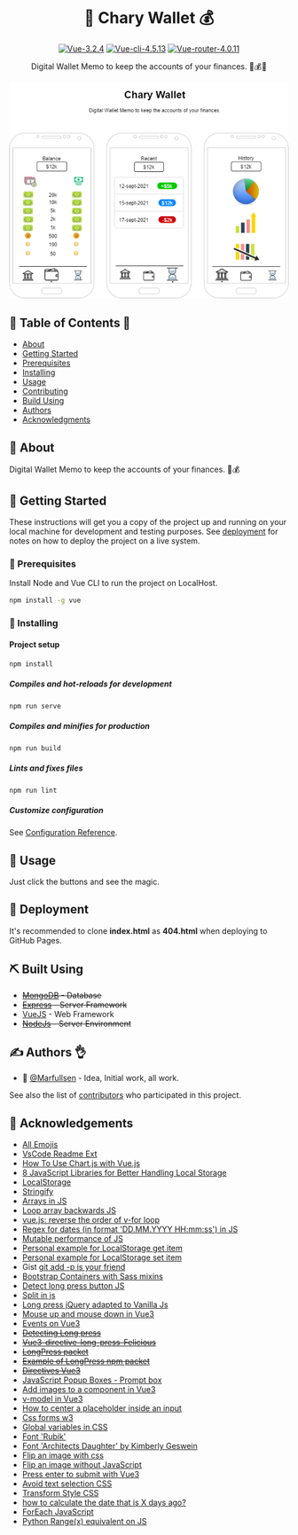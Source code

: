 <h1 align="center">💸 Chary Wallet 💰</h1>

<div align="center">

[![Vue-3.2.4](https://img.shields.io/badge/Vue-3.2.4-blue.svg "Badge Vue.js")](https://v3.vuejs.org/)
[![Vue-cli-4.5.13](https://img.shields.io/badge/Vue--CLI-4.5.13-brightgreen.svg "Badge VueCLI")](https://cli.vuejs.org/)
[![Vue-router-4.0.11](https://img.shields.io/badge/Vue--router-4.0.11-yellow.svg "Badge VueRouter")](https://router.vuejs.org/)

</div>

<p align="center">
  Digital Wallet Memo to keep the accounts of your finances. 💸💰👛
</p>

<p align="center">
  <a href="./docs/img/Chary-Wallet.drawio.png" rel="noopener">
    <img src="./docs/img/Chary-Wallet.drawio.png" alt="Mockup-chary-wallet">
  </a>
</p>

## 📝 Table of Contents 📂

- [About](#about)
- [Getting Started](#getting_started)
- [Prerequisites](#prerequisites)
- [Installing](#installing)
- [Usage](#usage)
- [Contributing](../CONTRIBUTING.md)
- [Build Using](#built_using)
- [Authors](#authors)
- [Acknowledgments](#acknowledgement)

## 🧐 About <a name = "about"></a>

Digital Wallet Memo to keep the accounts of your finances. 💸💰

## 🏁 Getting Started <a name = "getting_started"></a>

These instructions will get you a copy of the project up and running on your local machine for development and testing purposes. See [deployment](#deployment) for notes on how to deploy the project on a live system.

### 📘 Prerequisites <a name = "prerequisites"></a>

Install Node and Vue CLI to run the project on LocalHost.

```bash
npm install -g vue
```

###  🔧 Installing <a name = "installing"></a>

#### Project setup
```
npm install
```

##### Compiles and hot-reloads for development
```
npm run serve
```

##### Compiles and minifies for production
```
npm run build
```

##### Lints and fixes files
```
npm run lint
```

##### Customize configuration
See [Configuration Reference](https://cli.vuejs.org/config/).


## 🎈 Usage <a name = "usage"></a>

Just click the buttons and see the magic.

## 🚀 Deployment <a name = "deployment"></a>

It's recommended to clone **index.html** as **404.html** when deploying to GitHub Pages.

## ⛏️ Built Using <a name = "built_using"></a>

- ~~[MongoDB](https://www.mongodb.com/) - Database~~
- ~~[Express](https://expressjs.com/) - Server Framework~~
- [VueJS](https://vuejs.org/) - Web Framework
- ~~[NodeJs](https://nodejs.org/en/) - Server Environment~~

## ✍️ Authors 👌 <a name = "authors"></a>

- 🗿 [@Marfullsen](https://github.com/Marfullsen) - Idea, Initial work, all work.

See also the list of [contributors](./contributors) who participated in this project.

## 🎉 Acknowledgements <a name = "acknowledgement"></a>

- [All Emojis](https://github.com/scotch-io/All-Github-Emoji-Icons)
- [VsCode Readme Ext](https://github.com/thomascsd/vscode-readme-pattern)
- [How To Use Chart.js with Vue.js](https://www.digitalocean.com/community/tutorials/vuejs-vue-chart-js)
- [8 JavaScript Libraries for Better Handling Local Storage](https://javascript.plainenglish.io/8-javascript-libraries-for-better-handling-local-storage-d8cd4a05dbfa)
- [LocalStorage](https://web.dev/storage-for-the-web/)
- [Stringify](https://developer.mozilla.org/es/docs/Web/JavaScript/Reference/Global_Objects/JSON/stringify)
- [Arrays in JS](https://developer.mozilla.org/en-US/docs/Web/JavaScript/Reference/Global_Objects/Array)
- [Loop array backwards JS](https://www.techiedelight.com/loop-through-array-backwards-javascript/)
- [vue.js: reverse the order of v-for loop](https://stackoverflow.com/questions/59828453/vue-js-reverse-the-order-of-v-for-loop)
- [Regex for dates (in format 'DD.MM.YYYY HH:mm:ss') in JS](https://stackoverflow.com/a/7712335)
- [Mutable performance of JS](https://stackoverflow.com/a/59738662)
- [Personal example for LocalStorage get item](https://github.com/Marfullsen/respondedor-de-coordinadores/blob/8a7cd690d7eefa0eba242c0c04e0c19fce83bfee/src/views/RespuestaFinal.vue#L367)
- [Personal example for LocalStorage set item](https://github.com/Marfullsen/respondedor-de-coordinadores/blob/8a7cd690d7eefa0eba242c0c04e0c19fce83bfee/src/views/DatosGlobales.vue#L69)
- Gist [git add -p is your friend](https://gist.github.com/mattlewissf/9958704)
- [Bootstrap Containers with Sass mixins](https://getbootstrap.com/docs/5.0/layout/containers/#sass)
- [Detect long press button JS](https://stackoverflow.com/questions/28320937/count-seconds-on-button-long-press-in-javascript)
- [Split in js](https://www.w3schools.com/jsref/jsref_split.asp)
- [Long press jQuery adapted to Vanilla Js](https://stackoverflow.com/a/68878292/15466047)
- [Mouse up and mouse down in Vue3](https://forum.vuejs.org/t/mouseup-not-working-after-mousedown/75636)
- [Events on Vue3](https://v3.vuejs.org/guide/events.html#listening-to-events)
- <del>[Detecting Long press](https://www.vuescript.com/detect-long-press/)</del>
- <del>[Vue3-directive-long-press-Felicious](https://github.com/FeliciousX/vue-directive-long-press)</del>
- <del>[LongPress packet](https://www.npmjs.com/package/vue-directive-long-press)</del>
- <del>[Example of LongPress npm packet](https://stackblitz.com/edit/vue-directive-long-press-demo?file=index.html)</del>
- ~~[Directives Vue3](https://v3.vuejs.org/guide/custom-directive.html#intro)~~
- [JavaScript Popup Boxes - Prompt box](https://www.w3schools.com/js/js_popup.asp)
- [Add images to a component in Vue3](https://stackoverflow.com/questions/45116796/how-to-import-and-use-image-in-a-vue-single-file-component)
- [v-model in Vue3](https://v3.vuejs.org/guide/migration/v-model.html)
- [How to center a placeholder inside an input](https://stackoverflow.com/questions/12114570/how-to-align-texts-inside-of-an-input)
- [Css forms w3](https://www.w3schools.com/css/css_form.asp)
- [Global variables in CSS](https://medium.com/front-end-weekly/theming-with-css-variables-e4f30343c7c7)
- [Font 'Rubik'](https://fonts.google.com/specimen/Rubik)
- [Font 'Architects Daughter' by Kimberly Geswein](https://fonts.google.com/specimen/Architects+Daughter)
- [Flip an image with css](https://www.w3schools.com/howto/howto_css_flip_card.asp)
- [Flip an image without JavaScript](https://codepen.io/ecargnfx/pen/jONyGWg)
- [Press enter to submit with Vue3](https://www.codegrepper.com/code-examples/html/vue+3+enter+key)
- [Avoid text selection CSS](https://stackoverflow.com/questions/826782/how-to-disable-text-selection-highlighting)
- [Transform Style CSS](https://developer.mozilla.org/es/docs/Web/CSS/transform-style)
- [how to calculate the date that is X days ago?](https://stackoverflow.com/a/13838506)
- [ForEach JavaScript](https://developer.mozilla.org/es/docs/Web/JavaScript/Reference/Global_Objects/Array/forEach)
- [Python Range(x) equivalent on JS](https://stackoverflow.com/questions/3895478/does-javascript-have-a-method-like-range-to-generate-a-range-within-the-supp)